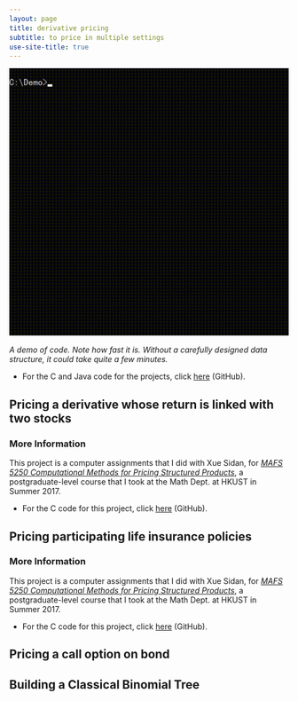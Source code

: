 ```yaml
---
layout: page
title: derivative pricing
subtitle: to price in multiple settings
use-site-title: true
---
```


![demo](demo.gif)

*A demo of code. Note how fast it is. Without a carefully designed data structure, it could take quite a few minutes.*

- For the C and Java code for the projects, click [here](https://github.com/imfl/derivative-pricing) (GitHub).

## Pricing a derivative whose return is linked with two stocks

### More Information 

This project is a computer assignments that I did with Xue Sidan, for [*MAFS 5250 Computational Methods for Pricing Structured Products*](https://www.math.ust.hk/~maykwok/MAFS5250.htm), a postgraduate-level course that I took at the Math Dept. at HKUST in Summer 2017.

- For the C code for this project, click [here](https://github.com/imfl/derivative-pricing) (GitHub).

## Pricing participating life insurance policies

### More Information 

This project is a computer assignments that I did with Xue Sidan, for [*MAFS 5250 Computational Methods for Pricing Structured Products*](https://www.math.ust.hk/~maykwok/MAFS5250.htm), a postgraduate-level course that I took at the Math Dept. at HKUST in Summer 2017.

- For the C code for this project, click [here](https://github.com/imfl/derivative-pricing) (GitHub).

## Pricing a call option on bond

## Building a Classical Binomial Tree

